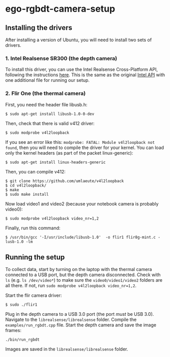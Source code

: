 # ego-rgbdt-camera-setup

## Installing the drivers

After installing a version of Ubuntu, you will need to install two sets of drivers. 

### 1. Intel Realsense SR300 (the depth camera)

To install this driver, you can use the Intel Realsense Cross-Platform API, following the instructions [here](https://github.com/rsluo/librealsense). This is the same as the original [Intel API](https://github.com/IntelRealSense/librealsense) with one additional file for running our setup. 

### 2. Flir One (the thermal camera)

First, you need the header file libusb.h:
```
$ sudo apt-get install libusb-1.0-0-dev
```

Then, check that there is valid v412 driver:
```
$ sudo modprobe v4l2loopback
```

If you see an error like this: `modprobe: FATAL: Module v4l2loopback not found`, then you will need to compile the driver for your kernel. You can load only the kernel headers (as part of the packet linux-generic):
```
$ sudo apt-get install linux-headers-generic
```

Then, you can compile v412:
```
$ git clone https://github.com/umlaeute/v4l2loopback
$ cd v4l2loopback/
$ make
$ sudo make install
```

Now load video1 and video2 (because your notebook camera is probably video0):
```
$ sudo modprobe v4l2loopback video_nr=1,2
```

Finally, run this command:
```
$ /usr/bin/gcc '-I/usr/include/libusb-1.0'  -o flir1 flir8g-mint.c -lusb-1.0 -lm
```

## Running the setup

To collect data, start by turning on the laptop with the thermal camera connected to a USB port, but the depth camera disconnected. Check with `ls` (e.g. `ls /dev/video*`) to make sure the `video0/video1/video2` folders are all there. If not, run `sudo modprobe v4l2loopback video_nr=1,2`. 

Start the flir camera driver:
```
$ sudo ./flir1
```

Plug in the depth camera to a USB 3.0 port (the port *must* be USB 3.0). Navigate to the `librealsense/librealsense` folder. Compile the `examples/run_rgbdt.cpp` file. Start the depth camera and save the image frames:
```
./bin/run_rgbdt
```

Images are saved in the `librealsense/librealsense` folder.
